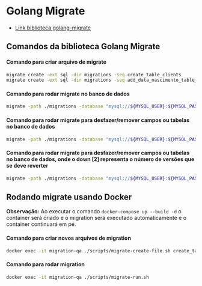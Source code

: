 # Golang Migrate 

* [Link biblioteca golang-migrate](https://github.com/golang-migrate/migrate)



## Comandos da biblioteca **Golang Migrate**

#### Comando para criar arquivo de migrate
```sh
migrate create -ext sql -dir migrations -seq create_table_clients
migrate create -ext sql -dir migrations -seq add_data_nascimento_table_clients
```

#### Comando para rodar migrate no banco de dados
```sh
migrate -path ./migrations -database "mysql://${MYSQL_USER}:${MYSQL_PASSWORD}@tcp(${MYSQL_HOST}:${MYSQL_PORT})/${DATABASE_NAME}" up
```

#### Comando para rodar migrate para desfazer/remover campos ou tabelas no banco de dados
```sh
migrate -path ./migrations -database "mysql://${MYSQL_USER}:${MYSQL_PASSWORD}@tcp(${MYSQL_HOST}:${MYSQL_PORT})/${DATABASE_NAME}" down
```

#### Comando para rodar migrate para desfazer/remover campos ou tabelas no banco de dados, onde o down [2] representa o número de versões que se deve reverter
```sh
migrate -path ./migrations -database "mysql://${MYSQL_USER}:${MYSQL_PASSWORD}@tcp(${MYSQL_HOST}:${MYSQL_PORT})/${DATABASE_NAME}" down 2
```

## Rodando migrate usando Docker

**Observação:** Ao executar o comando ```docker-compose up --build -d``` o container será criado e o migration será executado automaticamente e o container continuará em pé.


#### Comando para criar novos arquivos de migration
```sh
docker exec -it migration-qa ./scripts/migrate-create-file.sh create_table_products
```

#### Comando para rodar migration
```sh
docker exec -it migration-qa ./scripts/migrate-run.sh
```